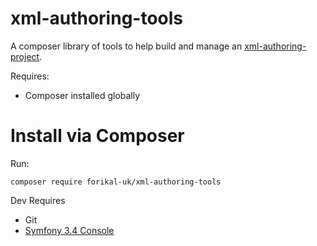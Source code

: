 # xml-authoring-tools
A composer library of tools to help build and manage an [xml-authoring-project](https://github.com/forikal-uk/xml-authoring-project).

Requires:
* Composer installed globally

# Install via Composer

Run:

```
composer require forikal-uk/xml-authoring-tools
```

Dev Requires
* Git
* [Symfony 3.4 Console](https://symfony.com/doc/3.4/components/console.html)



